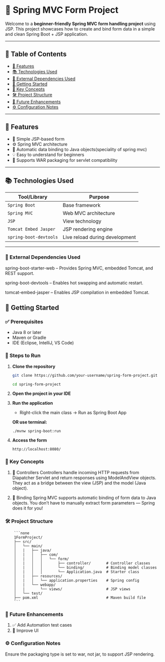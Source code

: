 # 🌿 Spring MVC Form Project

Welcome to a **beginner-friendly Spring MVC form handling project** using JSP. This project showcases how to create and bind form data in a simple and clean Spring Boot + JSP application.

---

## 📘 Table of Contents

- [🌟 Features](#-features)
- [📚 Technologies Used](#-technologies-used)
- [🔌 External Dependencies Used](#-external-dependencies-used)
- [🚀 Getting Started](#-getting-started)
- [🧠 Key Concepts](#-key-concepts)
- [🛠 Project Structure](#-project-structure)
- [🎯 Future Enhancements](#-future-enhancements)
- [⚙️ Configuration Notes](#-configuration-notes)

---

## 🌟 Features

- 📄 Simple JSP-based form
- ⚙️ Spring MVC architecture
- 🔗 Automatic data binding to Java objects(speciality of spring mvc)
- 💡 Easy to understand for beginners
- 🔁 Supports WAR packaging for servlet compatibility

---

## 📚 Technologies Used

| Tool/Library           | Purpose                        |
| ---------------------- | ------------------------------ |
| `Spring Boot`          | Base framework                 |
| `Spring MVC`           | Web MVC architecture           |
| `JSP`                  | View technology                |
| `Tomcat Embed Jasper`  | JSP rendering engine           |
| `spring-boot-devtools` | Live reload during development |

---

### 🔌 External Dependencies Used

spring-boot-starter-web – Provides Spring MVC, embedded Tomcat, and REST support.

spring-boot-devtools – Enables hot swapping and automatic restart.

tomcat-embed-jasper – Enables JSP compilation in embedded Tomcat.

## 🚀 Getting Started

### ✅ Prerequisites

- Java 8 or later
- Maven or Gradle
- IDE (Eclipse, IntelliJ, VS Code)

### 🔧 Steps to Run

1. **Clone the repository**

   ```bash
   git clone https://github.com/your-username/spring-form-project.git

   cd spring-form-project
   ```

2. **Open the project in your IDE**

3. **Run the application**

   - Right-click the main class → Run as Spring Boot App

   **OR use terminal:**

   ```
   ./mvnw spring-boot:run

   ```

4. **Access the form**

   ```
   http://localhost:8080/
   ```

### 🧠 Key Concepts

1. 🔁 Controllers
   Controllers handle incoming HTTP requests from Diapatcher Servlet and return responses using ModelAndView objects. They act as a bridge between the view (JSP) and the model (Java object).

2. 🔗 Binding
   Spring MVC supports automatic binding of form data to Java objects. You don’t have to manually extract form parameters — Spring does it for you!

### 🛠 Project Structure

        ```none
        1FormProject/
        ├── src/
        │   └── main/
        │   |   ├── java/
        │   |   │   ├── com/
        │   |   │   │   └── form/
        │   |   │   │       ├── controller/       # Controller classes
        │   |   │   │       └── binding/          # Binding model classes
        │   |   │   │       └── Application.java  # Starter class
        │   |   ├── resources/
        │   |   │   └── application.properties    # Spring config
        │   |   └── webapp/
        │   |       └── views/                    # JSP views
        │   └── test/
        ├── pom.xml                               # Maven build file
        ```

### 🎯 Future Enhancements

1. ✅ Add Automation test cases
2. 🎨 Improve UI

### ⚙️ Configuration Notes

Ensure the packaging type is set to war, not jar, to support JSP rendering.
